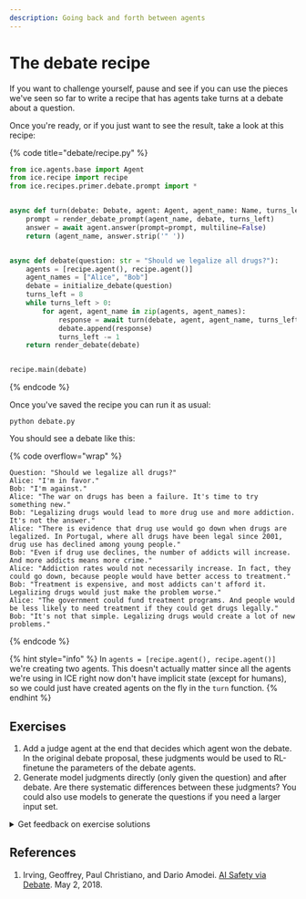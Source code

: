 ```yaml
---
description: Going back and forth between agents
---
```


# The debate recipe

If you want to challenge yourself, pause and see if you can use the pieces we've seen so far to write a recipe that has agents take turns at a debate about a question.

Once you're ready, or if you just want to see the result, take a look at this recipe:

{% code title="debate/recipe.py" %}

```python
from ice.agents.base import Agent
from ice.recipe import recipe
from ice.recipes.primer.debate.prompt import *


async def turn(debate: Debate, agent: Agent, agent_name: Name, turns_left: int):
    prompt = render_debate_prompt(agent_name, debate, turns_left)
    answer = await agent.answer(prompt=prompt, multiline=False)
    return (agent_name, answer.strip('" '))


async def debate(question: str = "Should we legalize all drugs?"):
    agents = [recipe.agent(), recipe.agent()]
    agent_names = ["Alice", "Bob"]
    debate = initialize_debate(question)
    turns_left = 8
    while turns_left > 0:
        for agent, agent_name in zip(agents, agent_names):
            response = await turn(debate, agent, agent_name, turns_left)
            debate.append(response)
            turns_left -= 1
    return render_debate(debate)


recipe.main(debate)
```

{% endcode %}

Once you've saved the recipe you can run it as usual:

```shell
python debate.py
```

You should see a debate like this:

{% code overflow="wrap" %}

```
Question: "Should we legalize all drugs?"
Alice: "I'm in favor."
Bob: "I'm against."
Alice: "The war on drugs has been a failure. It's time to try something new."
Bob: "Legalizing drugs would lead to more drug use and more addiction. It's not the answer."
Alice: "There is evidence that drug use would go down when drugs are legalized. In Portugal, where all drugs have been legal since 2001, drug use has declined among young people."
Bob: "Even if drug use declines, the number of addicts will increase. And more addicts means more crime."
Alice: "Addiction rates would not necessarily increase. In fact, they could go down, because people would have better access to treatment."
Bob: "Treatment is expensive, and most addicts can't afford it. Legalizing drugs would just make the problem worse."
Alice: "The government could fund treatment programs. And people would be less likely to need treatment if they could get drugs legally."
Bob: "It's not that simple. Legalizing drugs would create a lot of new problems."
```

{% endcode %}

{% hint style="info" %}
In `agents = [recipe.agent(), recipe.agent()]` we're creating two agents. This doesn't actually matter since all the agents we're using in ICE right now don't have implicit state (except for humans), so we could just have created agents on the fly in the `turn` function.
{% endhint %}

## Exercises

1. Add a judge agent at the end that decides which agent won the debate. In the original debate proposal, these judgments would be used to RL-finetune the parameters of the debate agents.
2. Generate model judgments directly (only given the question) and after debate. Are there systematic differences between these judgments? You could also use models to generate the questions if you need a larger input set.

<details>

<summary>Get feedback on exercise solutions</summary>

If you want feedback on your exercise solutions, submit them through [this form](https://docs.google.com/forms/d/e/1FAIpQLSdNNHeQAT7GIzn4tdsVYCkrVEPMNaZmBFkZCAJdvTvLzUAnzQ/viewform). We—the team at Ought—are happy to give our quick take on whether you missed any interesting ideas.

</details>

## References

1. Irving, Geoffrey, Paul Christiano, and Dario Amodei. [AI Safety via Debate](https://arxiv.org/abs/1805.00899). May 2, 2018.
